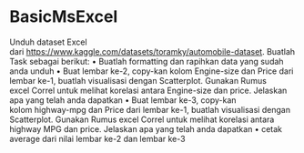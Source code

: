 # BasicMsExcel

Unduh dataset Excel dari https://www.kaggle.com/datasets/toramky/automobile-dataset. Buatlah Task sebagai berikut:
    • Buatlah formatting dan rapihkan data yang sudah anda unduh
    • Buat lembar ke-2, copy-kan kolom Engine-size dan Price dari lembar ke-1, buatlah visualisasi dengan Scatterplot. Gunakan Rumus excel Correl untuk melihat korelasi antara Engine-size dan price. Jelaskan apa yang telah anda dapatkan
    • Buat lembar ke-3, copy-kan kolom highway-mpg dan Price dari lembar ke-1, buatlah visualisasi dengan Scatterplot. Gunakan Rumus excel Correl untuk melihat korelasi antara highway MPG dan price. Jelaskan apa yang telah anda dapatkan
    • cetak average dari nilai lembar ke-2 dan lembar ke-3
